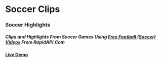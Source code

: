 # Soccer Clips
### Soccer Highlights


##### Clips and Highlights From Soccer Games Using [Free Football (Soccer) Videos](https://rapidapi.com/scorebat/api/free-football-soccer-videos/) From RapidAPI.Com

#### [Live Demo](https://gabrielmwarren.github.io/soccer-clips/)
